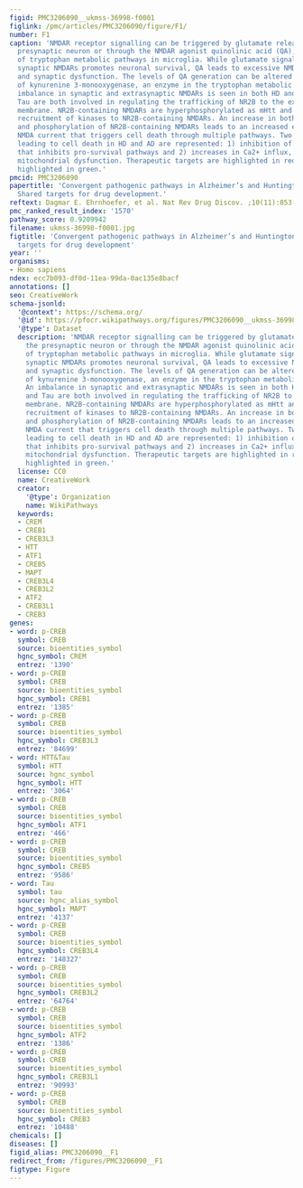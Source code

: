 ```yaml
---
figid: PMC3206090__ukmss-36998-f0001
figlink: /pmc/articles/PMC3206090/figure/F1/
number: F1
caption: 'NMDAR receptor signalling can be triggered by glutamate released from the
  presynaptic neuron or through the NMDAR agonist quinolinic acid (QA), a product
  of tryptophan metabolic pathways in microglia. While glutamate signalling through
  synaptic NMDARs promotes neuronal survival, QA leads to excessive NMDAR activation
  and synaptic dysfunction. The levels of QA generation can be altered through inhibition
  of kynurenine 3-monooxygenase, an enzyme in the tryptophan metabolic pathway. An
  imbalance in synaptic and extrasynaptic NMDARs is seen in both HD and AD. Htt and
  Tau are both involved in regulating the trafficking of NR2B to the extrasynaptic
  membrane. NR2B-containing NMDARs are hyperphosphorylated as mHtt and Tau increase
  recruitment of kinases to NR2B-containing NMDARs. An increase in both the levels
  and phosphorylation of NR2B-containing NMDARs leads to an increased extrasynaptic
  NMDA current that triggers cell death through multiple pathways. Two major pathways
  leading to cell death in HD and AD are represented: 1) inhibition of CREB phosphorylation
  that inhibits pro-survival pathways and 2) increases in Ca2+ influx, leading to
  mitochondrial dysfunction. Therapeutic targets are highlighted in red; Drugs are
  highlighted in green.'
pmcid: PMC3206090
papertitle: 'Convergent pathogenic pathways in Alzheimer’s and Huntington disease:
  Shared targets for drug development.'
reftext: Dagmar E. Ehrnhoefer, et al. Nat Rev Drug Discov. ;10(11):853-867.
pmc_ranked_result_index: '1570'
pathway_score: 0.9209942
filename: ukmss-36998-f0001.jpg
figtitle: 'Convergent pathogenic pathways in Alzheimer’s and Huntington disease: Shared
  targets for drug development'
year: ''
organisms:
- Homo sapiens
ndex: ecc7b093-df0d-11ea-99da-0ac135e8bacf
annotations: []
seo: CreativeWork
schema-jsonld:
  '@context': https://schema.org/
  '@id': https://pfocr.wikipathways.org/figures/PMC3206090__ukmss-36998-f0001.html
  '@type': Dataset
  description: 'NMDAR receptor signalling can be triggered by glutamate released from
    the presynaptic neuron or through the NMDAR agonist quinolinic acid (QA), a product
    of tryptophan metabolic pathways in microglia. While glutamate signalling through
    synaptic NMDARs promotes neuronal survival, QA leads to excessive NMDAR activation
    and synaptic dysfunction. The levels of QA generation can be altered through inhibition
    of kynurenine 3-monooxygenase, an enzyme in the tryptophan metabolic pathway.
    An imbalance in synaptic and extrasynaptic NMDARs is seen in both HD and AD. Htt
    and Tau are both involved in regulating the trafficking of NR2B to the extrasynaptic
    membrane. NR2B-containing NMDARs are hyperphosphorylated as mHtt and Tau increase
    recruitment of kinases to NR2B-containing NMDARs. An increase in both the levels
    and phosphorylation of NR2B-containing NMDARs leads to an increased extrasynaptic
    NMDA current that triggers cell death through multiple pathways. Two major pathways
    leading to cell death in HD and AD are represented: 1) inhibition of CREB phosphorylation
    that inhibits pro-survival pathways and 2) increases in Ca2+ influx, leading to
    mitochondrial dysfunction. Therapeutic targets are highlighted in red; Drugs are
    highlighted in green.'
  license: CC0
  name: CreativeWork
  creator:
    '@type': Organization
    name: WikiPathways
  keywords:
  - CREM
  - CREB1
  - CREB3L3
  - HTT
  - ATF1
  - CREB5
  - MAPT
  - CREB3L4
  - CREB3L2
  - ATF2
  - CREB3L1
  - CREB3
genes:
- word: p-CREB
  symbol: CREB
  source: bioentities_symbol
  hgnc_symbol: CREM
  entrez: '1390'
- word: p-CREB
  symbol: CREB
  source: bioentities_symbol
  hgnc_symbol: CREB1
  entrez: '1385'
- word: p-CREB
  symbol: CREB
  source: bioentities_symbol
  hgnc_symbol: CREB3L3
  entrez: '84699'
- word: HTT&Tau
  symbol: HTT
  source: hgnc_symbol
  hgnc_symbol: HTT
  entrez: '3064'
- word: p-CREB
  symbol: CREB
  source: bioentities_symbol
  hgnc_symbol: ATF1
  entrez: '466'
- word: p-CREB
  symbol: CREB
  source: bioentities_symbol
  hgnc_symbol: CREB5
  entrez: '9586'
- word: Tau
  symbol: tau
  source: hgnc_alias_symbol
  hgnc_symbol: MAPT
  entrez: '4137'
- word: p-CREB
  symbol: CREB
  source: bioentities_symbol
  hgnc_symbol: CREB3L4
  entrez: '148327'
- word: p-CREB
  symbol: CREB
  source: bioentities_symbol
  hgnc_symbol: CREB3L2
  entrez: '64764'
- word: p-CREB
  symbol: CREB
  source: bioentities_symbol
  hgnc_symbol: ATF2
  entrez: '1386'
- word: p-CREB
  symbol: CREB
  source: bioentities_symbol
  hgnc_symbol: CREB3L1
  entrez: '90993'
- word: p-CREB
  symbol: CREB
  source: bioentities_symbol
  hgnc_symbol: CREB3
  entrez: '10488'
chemicals: []
diseases: []
figid_alias: PMC3206090__F1
redirect_from: /figures/PMC3206090__F1
figtype: Figure
---
```

